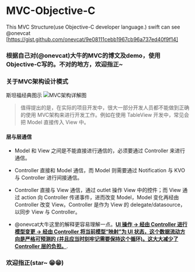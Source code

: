 # MVC-Objective-C
This MVC Structure(use Objective-C developer language.) swift can see @onevcat [https://gist.github.com/onevcat/9e08111cebb1967cb96a737ed40f9f14]

### 根据自己对(@onevcat)大牛的MVC的博文及demo，使用Objective-C写的。不对的地方，欢迎指正~

### 关于MVC架构设计模式

斯坦福经典图示
![MVC架构详解图](https://ws3.sinaimg.cn/large/006tNc79gy1g28xnjngy2j30zk0l21kx.jpg)

> 值得提出的是，在实际的项目开发中，很大一部分开发人员都不能做到正确的使用 MVC架构来进行开发工作。例如在使用 TableView 开发中，常见会把 Model 直接传入 View 中。

#### 层与层通信
- Model 和 View 之间是不能直接进行通信的，必须要通过 Controller 来进行通信。

- Controller 直接和 Model 通信，而 Model 则需要通过 Notification 与 KVO 与 Controller 进行间接通信。 

- Controller 直接与 View 通信，通过 outlet 操作 View 中的控件；而 View 通过 action 向 Controller 传递事件，进而改变 Model，Model 变化再经由 Controller 改变 View。Controller 是作为 View 的 delegate/datasource，以同步 View 与 Controller。

- @onevcat大牛这里的解释更容易理解一点。[**UI 操作 -> 经由 Controller 进行模型变更 -> 经由 Controller 将当前模型“映射”为 UI 状态，这个数据流动方向是严格可预测的 (并且应当时刻牢记需要保持这个循环)。这大大减少了 Controller 层的负担。**](#markdown-pane).

### 欢迎指正(star~ 😁😁)

